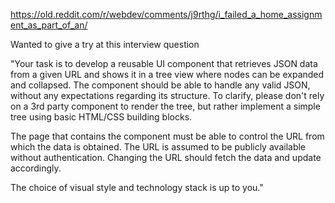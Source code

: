 https://old.reddit.com/r/webdev/comments/j9rthg/i_failed_a_home_assignment_as_part_of_an/

Wanted to give a try at this interview question

"Your task is to develop a reusable UI component that retrieves JSON data from a given URL and shows it in a tree view where nodes can be expanded and collapsed. The component should be able to handle any valid JSON, without any expectations regarding its structure. To clarify, please don't rely on a 3rd party component to render the tree, but rather implement a simple tree using basic HTML/CSS building blocks.

The page that contains the component must be able to control the URL from which the data is obtained. The URL is assumed to be publicly available without authentication. Changing the URL should fetch the data and update accordingly.

The choice of visual style and technology stack is up to you."

